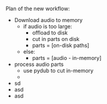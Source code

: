 Plan of the new workflow:

- Download audio to memory
    - if audio is too large:
        - offload to disk
        - cut in parts on disk
        - parts = [on-disk paths]
    - else:
        - parts = [audio - in-memory]
- process audio parts
    - use pydub to cut in-memory
    -
- sd
- asd
- asd